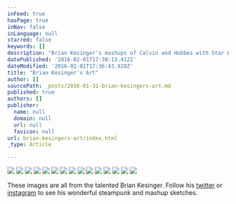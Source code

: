 ```yaml
---
inFeed: true
hasPage: true
inNav: false
inLanguage: null
starred: false
keywords: []
description: "Brian Kesinger's mashups of Calvin and Hobbes with Star Wars: The Force Awakens from his twitter feed."
datePublished: '2016-02-01T17:38:13.412Z'
dateModified: '2016-02-01T17:36:43.928Z'
title: "Brian Kesinger's Art"
author: []
sourcePath: _posts/2016-01-31-brian-kesingers-art.md
published: true
authors: []
publisher:
  name: null
  domain: null
  url: null
  favicon: null
url: brian-kesingers-art/index.html
_type: Article

---
```

![](https://s3-us-west-2.amazonaws.com/the-grid-img/p/d63ee6307ae1b582e48511ae60db1140bd3eccfd.jpg)
![](https://s3-us-west-2.amazonaws.com/the-grid-img/p/8034458524a0485ad8ca8e8dfe154e341551ce48.jpg)
![](https://s3-us-west-2.amazonaws.com/the-grid-img/p/18272d86d63da9d229f5db1b5ded0c4006243c10.jpg)
![](https://s3-us-west-2.amazonaws.com/the-grid-img/p/420a9a189112ee9e05eb7694fca1364c53983650.jpg)
![](https://s3-us-west-2.amazonaws.com/the-grid-img/p/7b4fdd3097713b81eeecf21784475f4ee8cfbbeb.jpg)
![](https://s3-us-west-2.amazonaws.com/the-grid-img/p/1d319d16b3b24529db6eeee66ecd12ac731110f9.jpg)
![](https://s3-us-west-2.amazonaws.com/the-grid-img/p/f16237e6e69c062107bac8e72b9e5c5069f10073.jpg)
![](https://s3-us-west-2.amazonaws.com/the-grid-img/p/365bc151569b0c8d5193fb9a6d11e0130313c23b.jpg)
![](https://s3-us-west-2.amazonaws.com/the-grid-img/p/b6e57cbdd0489a64eef24b515ff2d052db3bb15c.jpg)
![](https://s3-us-west-2.amazonaws.com/the-grid-img/p/e771b5596979a7d426cbc7622457c11948aa76e9.jpg)
![](https://the-grid-user-content.s3-us-west-2.amazonaws.com/5b8493e0-83b2-42e5-802c-43f468640174.jpg)
![](https://the-grid-user-content.s3-us-west-2.amazonaws.com/3d76aedd-3728-49c6-91fa-40c95e95dd3a.jpg)
![](https://the-grid-user-content.s3-us-west-2.amazonaws.com/93048ecd-cb03-4657-8be2-505144ed8bd9.jpg)
![](https://the-grid-user-content.s3-us-west-2.amazonaws.com/a6f96884-9372-424e-99da-8b2cdb310d5b.jpg)
![](https://the-grid-user-content.s3-us-west-2.amazonaws.com/e10457af-8544-4655-b38b-7d91a813846b.jpg)

These images are all from the talented Brian Kesinger. Follow his [twitter][0] or [instagram][1] to see his wonderful steampunk and mashup sketches.

[0]: http://twitter.com/briankesinger
[1]: https://www.instagram.com/briankesinger/